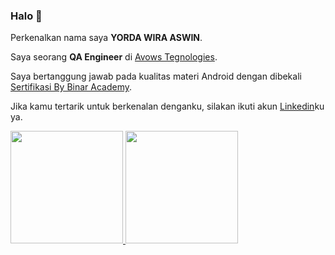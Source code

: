 ### Halo :wave:

Perkenalkan nama saya **YORDA WIRA ASWIN**.

Saya seorang **QA Engineer** di [Avows Tegnologies](https://www.avowstech.com/).

Saya bertanggung jawab pada kualitas materi Android dengan dibekali [Sertifikasi By Binar Academy](https://www.binaracademy.com/binar-bootcamp).


Jika kamu tertarik untuk berkenalan denganku, silakan ikuti akun [Linkedin](www.linkedin.com/in/yorda-wira-aswin-a12a64202/)ku ya.

<p align="left">
<a href="https://github.com/yordawira">
  <img height="180em" src="https://github-readme-stats-eight-theta.vercel.app/api?username=yordawira&show_icons=true&theme=algolia&include_all_commits=true&count_private=true"/>
  <img height="180em" src="https://github-readme-stats-eight-theta.vercel.app/api/top-langs/?username=yordawira&layout=compact&langs_count=8&theme=algolia"/>
</a>
</p>
